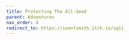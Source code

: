 ```yaml
---
title: Protecting The All-Seed
parent: Adventures
nav_order: 4
redirect_to: https://seanfsmith.itch.io/sgii
---
```

